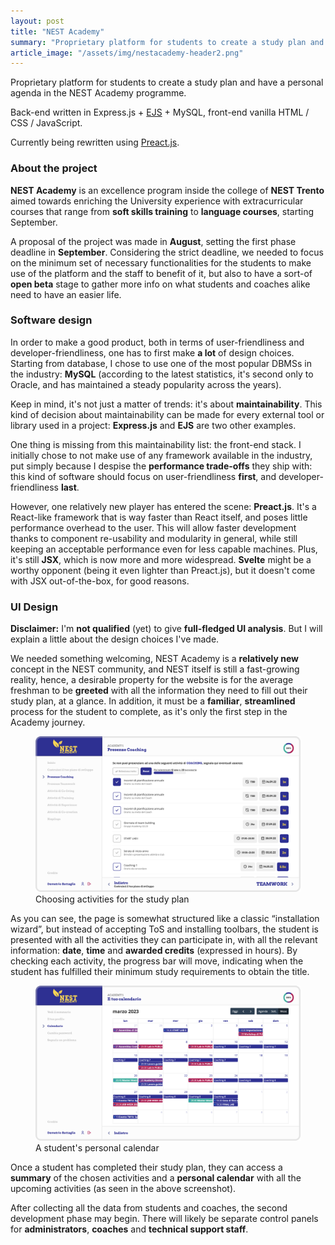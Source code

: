 ```yaml
---
layout: post
title: "NEST Academy"
summary: "Proprietary platform for students to create a study plan and have a personal agenda in the NEST Academy programme. Express.js and vanilla front-end stack."
article_image: "/assets/img/nestacademy-header2.png"
---
```


<p>Proprietary platform for students to create a study plan and have a personal agenda in the NEST Academy programme.</p>
<p>Back-end written in Express.js + <a class="small external medium-link" href="https://ejs.co">EJS</a> + MySQL, front-end vanilla HTML / CSS / JavaScript.</p>
<p>Currently being rewritten using <a class="small external medium-link" href="https://preactjs.com">Preact.js</a>.</p>

<!--more-->

<h3>About the project</h3>
<p><strong>NEST Academy</strong> is an excellence program inside the college of <strong>NEST Trento</strong> aimed towards enriching the University experience with extracurricular courses that range from <strong>soft skills training</strong> to <strong>language courses</strong>, starting September.</p>
<p>A proposal of the project was made in <strong>August</strong>, setting the first phase deadline in <strong>September</strong>. Considering the strict deadline, we needed to focus on the minimum set of necessary functionalities for the students to make use of the platform and the staff to benefit of it, but also to have a sort-of <strong>open beta</strong> stage to gather more info on what students and coaches alike need to have an easier life.</p>

<h3>Software design</h3>
<p>In order to make a good product, both in terms of user-friendliness and developer-friendliness, one has to first make <strong>a lot</strong> of design choices. Starting from database, I chose to use one of the most popular DBMSs in the industry: <strong>MySQL</strong> (according to the latest statistics, it's second only to Oracle, and has maintained a steady popularity across the years).</p>
<p>Keep in mind, it's not just a matter of trends: it's about <strong>maintainability</strong>. This kind of decision about maintainability can be made for every external tool or library used in a project: <strong>Express.js</strong> and <strong>EJS</strong> are two other examples.</p>
<p>One thing is missing from this maintainability list: the front-end stack. I initially chose to not make use of any framework available in the industry, put simply because I despise the <strong>performance trade-offs</strong> they ship with: this kind of software should focus on user-friendliness <strong>first</strong>, and developer-friendliness <strong>last</strong>.</p>
<p>However, one relatively new player has entered the scene: <strong>Preact.js</strong>. It's a React-like framework that is way faster than React itself, and poses little performance overhead to the user. This will allow faster development thanks to component re-usability and modularity in general, while still keeping an acceptable performance even for less capable machines. Plus, it's still <strong>JSX</strong>, which is now more and more widespread. <strong>Svelte</strong> might be a worthy opponent (being it even lighter than Preact.js), but it doesn't come with JSX out-of-the-box, for good reasons.</p>

<h3>UI Design</h3>
<p><strong>Disclaimer:</strong> I'm <strong>not qualified</strong> (yet) to give <strong>full-fledged UI analysis</strong>. But I will explain a little about the design choices I've made.</p>
<p>We needed something welcoming, NEST Academy is a <strong>relatively new</strong> concept in the NEST community, and NEST itself is still a fast-growing reality, hence, a desirable property for the website is for the average freshman to be <strong>greeted</strong> with all the information they need to fill out their study plan, at a glance. In addition, it must be a <strong>familiar</strong>, <strong>streamlined</strong> process for the student to complete, as it's only the first step in the Academy journey.</p>
<figure>
  <img src="/assets/img/nestacademy-coaching-screenshot.png" />
  <figcaption>Choosing activities for the study plan</figcaption>
  <img-enlarge></img-enlarge>
</figure>
<p>As you can see, the page is somewhat structured like a classic &ldquo;installation wizard&rdquo;, but instead of accepting ToS and installing toolbars, the student is presented with all the activities they can participate in, with all the relevant information: <strong>date</strong>, <strong>time</strong> and <strong>awarded credits</strong> (expressed in hours). By checking each activity, the progress bar will move, indicating when the student has fulfilled their minimum study requirements to obtain the title.</p>
<figure>
  <img src="/assets/img/nestacademy-calendar-screenshot.png" />
  <figcaption>A student's personal calendar</figcaption>
  <img-enlarge></img-enlarge>
</figure>
<p>Once a student has completed their study plan, they can access a <strong>summary</strong> of the chosen activities and a <strong>personal calendar</strong> with all the upcoming activities (as seen in the above screenshot).</p>
<p>After collecting all the data from students and coaches, the second development phase may begin. There will likely be separate control panels for <strong>administrators</strong>, <strong>coaches</strong> and <strong>technical support staff</strong>.</p>
